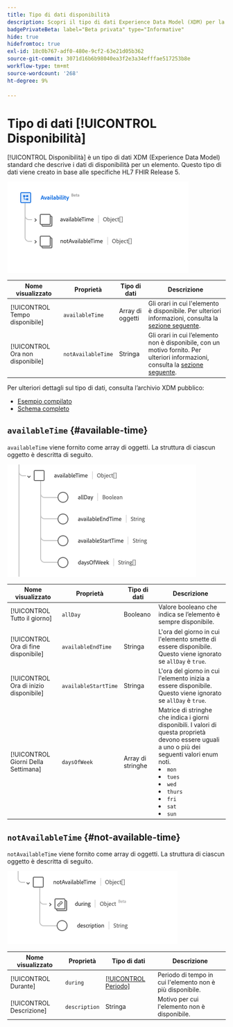 ```yaml
---
title: Tipo di dati disponibilità
description: Scopri il tipo di dati Experience Data Model (XDM) per la disponibilità.
badgePrivateBeta: label="Beta privata" type="Informative"
hide: true
hidefromtoc: true
exl-id: 18c0b767-adf0-480e-9cf2-63e21d05b362
source-git-commit: 3071d16b6b98040ea3f2e3a34efffae517253b8e
workflow-type: tm+mt
source-wordcount: '268'
ht-degree: 9%

---
```


# Tipo di dati [!UICONTROL Disponibilità]

[!UICONTROL Disponibilità] è un tipo di dati XDM (Experience Data Model) standard che descrive i dati di disponibilità per un elemento. Questo tipo di dati viene creato in base alle specifiche HL7 FHIR Release 5.

![Struttura del tipo di dati di disponibilità](../../../images/healthcare/data-types/availability/availability.png)

| Nome visualizzato | Proprietà | Tipo di dati | Descrizione |
| --- | --- | --- | --- |
| [!UICONTROL Tempo disponibile] | `availableTime` | Array di oggetti | Gli orari in cui l&#39;elemento è disponibile. Per ulteriori informazioni, consulta la [sezione seguente](#available-time). |
| [!UICONTROL Ora non disponibile] | `notAvailableTime` | Stringa | Gli orari in cui l’elemento non è disponibile, con un motivo fornito. Per ulteriori informazioni, consulta la [sezione seguente](#not-available-time). |

Per ulteriori dettagli sul tipo di dati, consulta l’archivio XDM pubblico:

* [Esempio compilato](https://github.com/adobe/xdm/blob/master/extensions/industry/healthcare/fhir/datatypes/availability.example.1.json)
* [Schema completo](https://github.com/adobe/xdm/blob/master/extensions/industry/healthcare/fhir/datatypes/availability.schema.json)

## `availableTime` {#available-time}

`availableTime` viene fornito come array di oggetti. La struttura di ciascun oggetto è descritta di seguito.

![Struttura del tempo disponibile](../../../images/healthcare/data-types/availability/available-time.png)

| Nome visualizzato | Proprietà | Tipo di dati | Descrizione |
| --- | --- | --- | --- |
| [!UICONTROL Tutto il giorno] | `allDay` | Booleano | Valore booleano che indica se l’elemento è sempre disponibile. |
| [!UICONTROL Ora di fine disponibile] | `availableEndTime` | Stringa | L&#39;ora del giorno in cui l&#39;elemento smette di essere disponibile. Questo viene ignorato se `allDay` è `true`. |
| [!UICONTROL Ora di inizio disponibile] | `availableStartTime` | Stringa | L&#39;ora del giorno in cui l&#39;elemento inizia a essere disponibile. Questo viene ignorato se `allDay` è `true`. |
| [!UICONTROL Giorni Della Settimana] | `daysOfWeek` | Array di stringhe | Matrice di stringhe che indica i giorni disponibili. I valori di questa proprietà devono essere uguali a uno o più dei seguenti valori enum noti. <li> `mon` </li> <li> `tues` </li> <li> `wed` </li> <li> `thurs`</li>  <li> `fri` </li> <li> `sat`</li> <li> `sun`</li> |

## `notAvailableTime` {#not-available-time}

`notAvailableTime` viene fornito come array di oggetti. La struttura di ciascun oggetto è descritta di seguito.

![Struttura del tempo non disponibile](../../../images/healthcare/data-types/availability/not-available-time.png)

| Nome visualizzato | Proprietà | Tipo di dati | Descrizione |
| --- | --- | --- | --- |
| [!UICONTROL Durante] | `during` | [[!UICONTROL Periodo]](../data-types/period.md) | Periodo di tempo in cui l&#39;elemento non è più disponibile. |
| [!UICONTROL Descrizione] | `description` | Stringa | Motivo per cui l&#39;elemento non è disponibile. |
